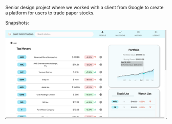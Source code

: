 Senior design project where we worked with a client from Google to create a platform for users to trade paper stocks.

Snapshots:

![alt text](https://github.com/MeteorMash101/paper-trading-platform/blob/master/snapshots/pic_1.png)
